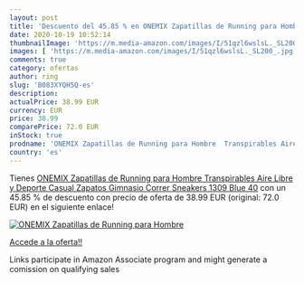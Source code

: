 ```yaml
---
layout: post
title: 'Descuento del 45.85 % en ONEMIX Zapatillas de Running para Hombre'
date: 2020-10-19 10:52:14
thumbnailImage: 'https://m.media-amazon.com/images/I/51qzl6wslsL._SL200_.jpg'
images: [ 'https://m.media-amazon.com/images/I/51qzl6wslsL._SL200_.jpg' ]
comments: true
category: ofertas
author: ring
slug: 'B083XYQH5Q-es'
description:
actualPrice: 38.99 EUR
currency: EUR
price: 38.99
comparePrice: 72.0 EUR
inStock: true
prodname: 'ONEMIX Zapatillas de Running para Hombre  Transpirables Aire Libre y Deporte Casual Zapatos Gimnasio Correr Sneakers 1309 Blue 40'
country: 'es'
---
```


Tienes [ONEMIX Zapatillas de Running para Hombre  Transpirables Aire Libre y Deporte Casual Zapatos Gimnasio Correr Sneakers 1309 Blue 40](https://www.amazon.es/dp/B083XYQH5Q/?tag=tolees-21) con un 45.85 % de descuento con precio de oferta de 38.99 EUR (original: 72.0 EUR) en el siguiente enlace!

[![ONEMIX Zapatillas de Running para Hombre](https://m.media-amazon.com/images/I/51qzl6wslsL._SL200_.jpg)](https://www.amazon.es/dp/B083XYQH5Q/?tag=tolees-21)

[Accede a la oferta!!](https://www.amazon.es/dp/B083XYQH5Q/?tag=tolees-21)

Links participate in Amazon Associate program and might generate a comission on qualifying sales



